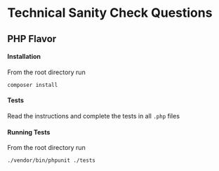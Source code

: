 # Technical Sanity Check Questions

## PHP Flavor

#### Installation

From the root directory run

```
composer install
```

#### Tests

Read the instructions and complete the tests in all `.php` files

#### Running Tests

From the root directory run

```
./vendor/bin/phpunit ./tests
```